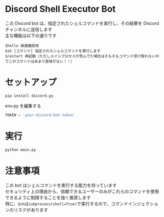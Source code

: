 # Discord Shell Executor Bot

この Discord bot は、指定されたシェルコマンドを実行し、その結果を Discord チャンネルに送信します  
主な機能は以下の通りです

```
$hello 疎通確認用
$sh [コマンド] 指定されたシェルコマンドを実行します
$restart 再起動（ただしメインプロセスが死んでた場合はそもそもコマンド受け取れないのでこのコマンドはあまり意味がない！！）
```

# セットアップ

```sh
pip install discord.py
```

env.py を編集する

```py
TOKEN = 'your-discord-bot-token'
```

# 実行

```sh
python main.py
```

# 注意事項

この bot はシェルコマンドを実行する能力を持っています  
セキュリティ上の理由から、信頼できるユーザーのみがこれらのコマンドを使用できるように制限することを強く推奨します  
特に、`$sh`は`subprocess(shell=True)`で実行するので、コマンドインジェクションのリスクがあります

